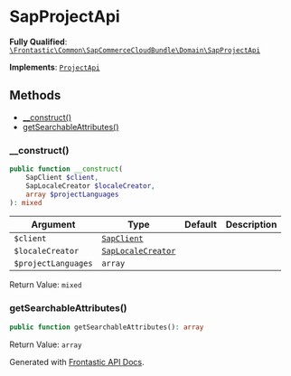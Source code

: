 #  SapProjectApi

**Fully Qualified**: [`\Frontastic\Common\SapCommerceCloudBundle\Domain\SapProjectApi`](../../../../src/php/SapCommerceCloudBundle/Domain/SapProjectApi.php)

**Implements**: [`ProjectApi`](../../ProjectApiBundle/Domain/ProjectApi.md)

## Methods

* [__construct()](#__construct)
* [getSearchableAttributes()](#getsearchableattributes)

### __construct()

```php
public function __construct(
    SapClient $client,
    SapLocaleCreator $localeCreator,
    array $projectLanguages
): mixed
```

Argument|Type|Default|Description
--------|----|-------|-----------
`$client`|[`SapClient`](SapClient.md)||
`$localeCreator`|[`SapLocaleCreator`](Locale/SapLocaleCreator.md)||
`$projectLanguages`|`array`||

Return Value: `mixed`

### getSearchableAttributes()

```php
public function getSearchableAttributes(): array
```

Return Value: `array`

Generated with [Frontastic API Docs](https://github.com/FrontasticGmbH/apidocs).
